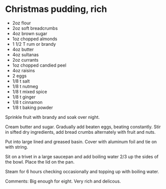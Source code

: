 # Christmas pudding, rich

* 2oz flour
* 2oz soft breadcrumbs
* 4oz brown sugar
* 1oz chopped almonds
* 1 1/2 T rum or brandy
* 4oz butter
* 4oz sultanas
* 2oz currants
* 1oz chopped candied peel
* 4oz raisins
* 2 eggs
* 1/8 t salt
* 1/8 t nutmeg
* 1/8 t mixed spice
* 1/8 t ginger
* 1/8 t cinnamon
* 1/8 t baking powder

Sprinkle fruit with brandy and soak over night.  

Cream butter and sugar.  Gradually add beaten eggs, beating constantly.  Stir in sifted dry ingredients, add bread crumbs alternately with fruit and nuts.  

Put into large lined and greased basin.  Cover with aluminum foil and tie on with string. 

Sit on a trivet in a large saucepan and add boiling water 2/3 up the sides of the bowl.  Place the lid on the pan. 

Steam for 6 hours checking occasionally and topping up with boiling water.


Comments: Big enough for eight.  Very rich and delicous.  

